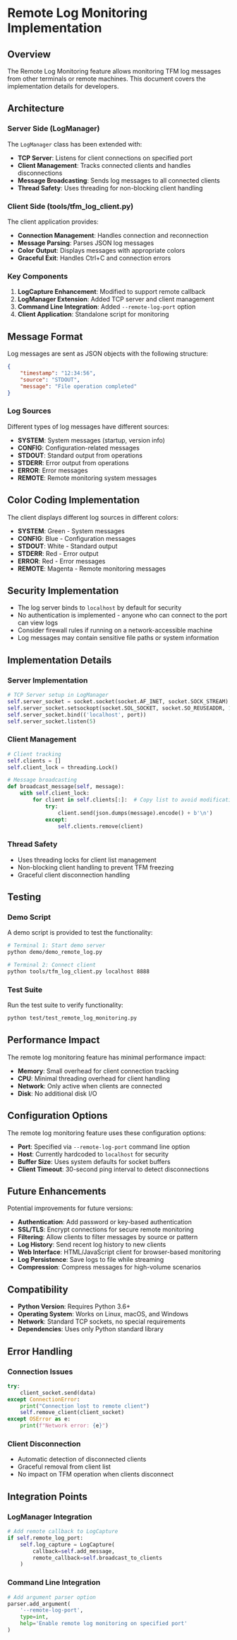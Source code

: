 # Remote Log Monitoring Implementation

## Overview

The Remote Log Monitoring feature allows monitoring TFM log messages from other terminals or remote machines. This document covers the implementation details for developers.

## Architecture

### Server Side (LogManager)

The `LogManager` class has been extended with:

- **TCP Server**: Listens for client connections on specified port
- **Client Management**: Tracks connected clients and handles disconnections
- **Message Broadcasting**: Sends log messages to all connected clients
- **Thread Safety**: Uses threading for non-blocking client handling

### Client Side (tools/tfm_log_client.py)

The client application provides:

- **Connection Management**: Handles connection and reconnection
- **Message Parsing**: Parses JSON log messages
- **Color Output**: Displays messages with appropriate colors
- **Graceful Exit**: Handles Ctrl+C and connection errors

### Key Components

1. **LogCapture Enhancement**: Modified to support remote callback
2. **LogManager Extension**: Added TCP server and client management
3. **Command Line Integration**: Added `--remote-log-port` option
4. **Client Application**: Standalone script for monitoring

## Message Format

Log messages are sent as JSON objects with the following structure:

```json
{
    "timestamp": "12:34:56",
    "source": "STDOUT",
    "message": "File operation completed"
}
```

### Log Sources

Different types of log messages have different sources:

- **SYSTEM**: System messages (startup, version info)
- **CONFIG**: Configuration-related messages
- **STDOUT**: Standard output from operations
- **STDERR**: Error output from operations
- **ERROR**: Error messages
- **REMOTE**: Remote monitoring system messages

## Color Coding Implementation

The client displays different log sources in different colors:

- **SYSTEM**: Green - System messages
- **CONFIG**: Blue - Configuration messages
- **STDOUT**: White - Standard output
- **STDERR**: Red - Error output
- **ERROR**: Red - Error messages
- **REMOTE**: Magenta - Remote monitoring messages

## Security Implementation

- The log server binds to `localhost` by default for security
- No authentication is implemented - anyone who can connect to the port can view logs
- Consider firewall rules if running on a network-accessible machine
- Log messages may contain sensitive file paths or system information

## Implementation Details

### Server Implementation

```python
# TCP Server setup in LogManager
self.server_socket = socket.socket(socket.AF_INET, socket.SOCK_STREAM)
self.server_socket.setsockopt(socket.SOL_SOCKET, socket.SO_REUSEADDR, 1)
self.server_socket.bind(('localhost', port))
self.server_socket.listen(5)
```

### Client Management

```python
# Client tracking
self.clients = []
self.client_lock = threading.Lock()

# Message broadcasting
def broadcast_message(self, message):
    with self.client_lock:
        for client in self.clients[:]:  # Copy list to avoid modification during iteration
            try:
                client.send(json.dumps(message).encode() + b'\n')
            except:
                self.clients.remove(client)
```

### Thread Safety

- Uses threading locks for client list management
- Non-blocking client handling to prevent TFM freezing
- Graceful client disconnection handling

## Testing

### Demo Script

A demo script is provided to test the functionality:

```bash
# Terminal 1: Start demo server
python demo/demo_remote_log.py

# Terminal 2: Connect client
python tools/tfm_log_client.py localhost 8888
```

### Test Suite

Run the test suite to verify functionality:

```bash
python test/test_remote_log_monitoring.py
```

## Performance Impact

The remote log monitoring feature has minimal performance impact:

- **Memory**: Small overhead for client connection tracking
- **CPU**: Minimal threading overhead for client handling
- **Network**: Only active when clients are connected
- **Disk**: No additional disk I/O

## Configuration Options

The remote log monitoring feature uses these configuration options:

- **Port**: Specified via `--remote-log-port` command line option
- **Host**: Currently hardcoded to `localhost` for security
- **Buffer Size**: Uses system defaults for socket buffers
- **Client Timeout**: 30-second ping interval to detect disconnections

## Future Enhancements

Potential improvements for future versions:

- **Authentication**: Add password or key-based authentication
- **SSL/TLS**: Encrypt connections for secure remote monitoring
- **Filtering**: Allow clients to filter messages by source or pattern
- **Log History**: Send recent log history to new clients
- **Web Interface**: HTML/JavaScript client for browser-based monitoring
- **Log Persistence**: Save logs to file while streaming
- **Compression**: Compress messages for high-volume scenarios

## Compatibility

- **Python Version**: Requires Python 3.6+
- **Operating System**: Works on Linux, macOS, and Windows
- **Network**: Standard TCP sockets, no special requirements
- **Dependencies**: Uses only Python standard library

## Error Handling

### Connection Issues

```python
try:
    client_socket.send(data)
except ConnectionError:
    print("Connection lost to remote client")
    self.remove_client(client_socket)
except OSError as e:
    print(f"Network error: {e}")
```

### Client Disconnection

- Automatic detection of disconnected clients
- Graceful removal from client list
- No impact on TFM operation when clients disconnect

## Integration Points

### LogManager Integration

```python
# Add remote callback to LogCapture
if self.remote_log_port:
    self.log_capture = LogCapture(
        callback=self.add_message,
        remote_callback=self.broadcast_to_clients
    )
```

### Command Line Integration

```python
# Add argument parser option
parser.add_argument(
    '--remote-log-port',
    type=int,
    help='Enable remote log monitoring on specified port'
)
```